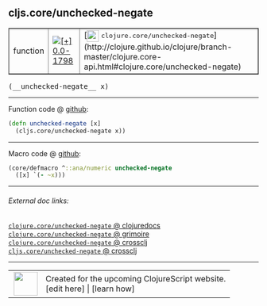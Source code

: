 ## cljs.core/unchecked-negate



 <table border="1">
<tr>
<td>function</td>
<td><a href="https://github.com/cljsinfo/cljs-api-docs/tree/0.0-1798"><img valign="middle" alt="[+] 0.0-1798" title="Added in 0.0-1798" src="https://img.shields.io/badge/+-0.0--1798-lightgrey.svg"></a> </td>
<td>
[<img height="24px" valign="middle" src="http://i.imgur.com/1GjPKvB.png"> <samp>clojure.core/unchecked-negate</samp>](http://clojure.github.io/clojure/branch-master/clojure.core-api.html#clojure.core/unchecked-negate)
</td>
</tr>
</table>


 <samp>
(__unchecked-negate__ x)<br>
</samp>

---







Function code @ [github](https://github.com/clojure/clojurescript/blob/r1.7.58/src/main/cljs/cljs/core.cljs#L2403-L2404):

```clj
(defn unchecked-negate [x]
  (cljs.core/unchecked-negate x))
```

<!--
Repo - tag - source tree - lines:

 <pre>
clojurescript @ r1.7.58
└── src
    └── main
        └── cljs
            └── cljs
                └── <ins>[core.cljs:2403-2404](https://github.com/clojure/clojurescript/blob/r1.7.58/src/main/cljs/cljs/core.cljs#L2403-L2404)</ins>
</pre>

-->

---

Macro code @ [github](https://github.com/clojure/clojurescript/blob/r1.7.58/src/main/clojure/cljs/core.cljc#L971-L972):

```clj
(core/defmacro ^::ana/numeric unchecked-negate
  ([x] `(- ~x)))
```

<!--
Repo - tag - source tree - lines:

 <pre>
clojurescript @ r1.7.58
└── src
    └── main
        └── clojure
            └── cljs
                └── <ins>[core.cljc:971-972](https://github.com/clojure/clojurescript/blob/r1.7.58/src/main/clojure/cljs/core.cljc#L971-L972)</ins>
</pre>
-->

---


###### External doc links:

[`clojure.core/unchecked-negate` @ clojuredocs](http://clojuredocs.org/clojure.core/unchecked-negate)<br>
[`clojure.core/unchecked-negate` @ grimoire](http://conj.io/store/v1/org.clojure/clojure/1.7.0-beta3/clj/clojure.core/unchecked-negate/)<br>
[`clojure.core/unchecked-negate` @ crossclj](http://crossclj.info/fun/clojure.core/unchecked-negate.html)<br>
[`cljs.core/unchecked-negate` @ crossclj](http://crossclj.info/fun/cljs.core.cljs/unchecked-negate.html)<br>

---

 <table>
<tr><td>
<img valign="middle" align="right" width="48px" src="http://i.imgur.com/Hi20huC.png">
</td><td>
Created for the upcoming ClojureScript website.<br>
[edit here] | [learn how]
</td></tr></table>

[edit here]:https://github.com/cljsinfo/cljs-api-docs/blob/master/cljsdoc/cljs.core_unchecked-negate.cljsdoc
[learn how]:https://github.com/cljsinfo/cljs-api-docs/wiki/cljsdoc-files

<!--

This information was too distracting to show to readers, but I'll leave it
commented here since it is helpful to:

- pretty-print the data used to generate this document
- and show how to retrieve that data



The API data for this symbol:

```clj
{:ns "cljs.core",
 :name "unchecked-negate",
 :signature ["[x]"],
 :history [["+" "0.0-1798"]],
 :type "function",
 :full-name-encode "cljs.core_unchecked-negate",
 :source {:code "(defn unchecked-negate [x]\n  (cljs.core/unchecked-negate x))",
          :title "Function code",
          :repo "clojurescript",
          :tag "r1.7.58",
          :filename "src/main/cljs/cljs/core.cljs",
          :lines [2403 2404]},
 :extra-sources [{:code "(core/defmacro ^::ana/numeric unchecked-negate\n  ([x] `(- ~x)))",
                  :title "Macro code",
                  :repo "clojurescript",
                  :tag "r1.7.58",
                  :filename "src/main/clojure/cljs/core.cljc",
                  :lines [971 972]}],
 :full-name "cljs.core/unchecked-negate",
 :clj-symbol "clojure.core/unchecked-negate"}

```

Retrieve the API data for this symbol:

```clj
;; from Clojure REPL
(require '[clojure.edn :as edn])
(-> (slurp "https://raw.githubusercontent.com/cljsinfo/cljs-api-docs/catalog/cljs-api.edn")
    (edn/read-string)
    (get-in [:symbols "cljs.core/unchecked-negate"]))
```

-->

